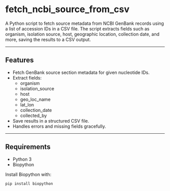 # fetch_ncbi_source_from_csv

A Python script to fetch source metadata from NCBI GenBank records using a list of accession IDs in a CSV file. The script extracts fields such as organism, isolation source, host, geographic location, collection date, and more, saving the results to a CSV output.

---

## Features

- Fetch GenBank source section metadata for given nucleotide IDs.
- Extract fields:  
  - organism  
  - isolation_source  
  - host  
  - geo_loc_name  
  - lat_lon  
  - collection_date  
  - collected_by
- Save results in a structured CSV file.
- Handles errors and missing fields gracefully.

---

## Requirements

- Python 3
- Biopython

Install Biopython with:

```bash
pip install biopython
